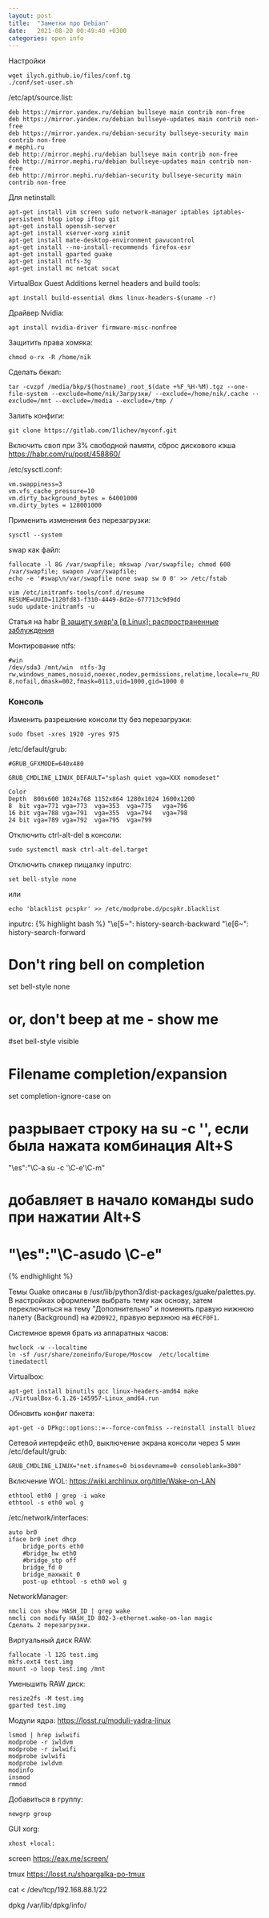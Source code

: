 ```yaml
---
layout: post
title:  "Заметки про Debian"
date:   2021-08-20 00:49:40 +0300
categories: open info
---
```


Настройки

	wget ilych.github.io/files/conf.tg
	./conf/set-user.sh


/etc/apt/source.list:

	deb https://mirror.yandex.ru/debian bullseye main contrib non-free
	deb https://mirror.yandex.ru/debian bullseye-updates main contrib non-free
	deb https://mirror.yandex.ru/debian-security bullseye-security main contrib non-free
	# mephi.ru
	deb http://mirror.mephi.ru/debian bullseye main contrib non-free
	deb http://mirror.mephi.ru/debian bullseye-updates main contrib non-free
	deb http://mirror.mephi.ru/debian-security bullseye-security main contrib non-free

Для netinstall:

	apt-get install vim screen sudo network-manager iptables iptables-persistent htop iotop iftop git
	apt-get install openssh-server
	apt-get install xserver-xorg xinit 
	apt-get install mate-desktop-environment pavucontrol
	apt-get install --no-install-recommends firefox-esr
	apt-get install gparted guake
	apt-get install ntfs-3g 
	apt-get install mc netcat socat

VirtualBox Guest Additions kernel headers and build tools:	

	apt install build-essential dkms linux-headers-$(uname -r)

Драйвер Nvidia:

	apt install nvidia-driver firmware-misc-nonfree 

Защитить права хомяка:

	chmod o-rx -R /home/nik

Сделать бекап:
	
	tar -cvzpf /media/bkp/$(hostname)_root_$(date +%F_%H-%M).tgz --one-file-system --exclude=home/nik/Загрузки/ --exclude=/home/nik/.cache --exclude=/mnt --exclude=/media --exclude=/tmp /

Залить конфиги:

	git clone https://gitlab.com/Ilichev/myconf.git
 
Включить своп при 3% свободной памяти, сброс дискового кэша <https://habr.com/ru/post/458860/>

/etc/sysctl.conf:

	vm.swappiness=3
	vm.vfs_cache_pressure=10
	vm.dirty_background_bytes = 64001000
	vm.dirty_bytes = 128001000
	

Применить изменения без перезагрузки:
	
	sysctl --system

swap как файл:
	
	fallocate -l 8G /var/swapfile; mkswap /var/swapfile; chmod 600 /var/swapfile; swapon /var/swapfile; 
	echo -e '#swap\n/var/swapfile none swap sw 0 0' >> /etc/fstab
	
	vim /etc/initramfs-tools/conf.d/resume
	RESUME=UUID=1120fd83-f310-4449-8d2e-677713c9d9dd
	sudo update-initramfs -u

Статья на habr [В защиту swap'а [в Linux]: распространенные заблуждения](https://habr.com/ru/company/flant/blog/348324/)

Монтирование ntfs:

	#win
	/dev/sda3 /mnt/win	ntfs-3g rw,windows_names,nosuid,noexec,nodev,permissions,relatime,locale=ru_RU.UTF-8,nofail,dmask=002,fmask=0113,uid=1000,gid=1000 0 

### Консоль 

Изменить разрешение консоли tty без перезагрузки:
	
	sudo fbset -xres 1920 -yres 975
	
/etc/default/grub:
	
	#GRUB_GFXMODE=640x480
	
	GRUB_CMDLINE_LINUX_DEFAULT="splash quiet vga=XXX nomodeset"
	
	Color
	Depth  800x600 1024x768 1152x864 1280x1024 1600x1200
	8  bit vga=771 vga=773  vga=353  vga=775   vga=796
	16 bit vga=788 vga=791  vga=355  vga=794   vga=798
	24 bit vga=789 vga=792  vga=795  vga=799


Отключить ctrl-alt-del в консоли:
	
	sudo systemctl mask ctrl-alt-del.target

Отключить спикер пищалку
inputrc:

	set bell-style none

или

	echo 'blacklist pcspkr' >> /etc/modprobe.d/pcspkr.blacklist

inputrc:
{% highlight bash %}
"\e[5~": history-search-backward
"\e[6~": history-search-forward

# Don't ring bell on completion
set bell-style none

# or, don't beep at me - show me
#set bell-style visible

# Filename completion/expansion
set completion-ignore-case on

# разрывает строку на su -c '', если была нажата комбинация Alt+S
"\es":"\C-a su -c '\C-e'\C-m"
# добавляет в начало команды sudo при нажатии Alt+S
# "\es":"\C-asudo \C-e"
{% endhighlight %}

Темы Guake описаны в /usr/lib/python3/dist-packages/guake/palettes.py. В настройках оформления выбрать тему как основу, затем переключиться на тему "Дополнительно" и поменять
правую нижнюю палету (Background) на `#2D0922`, правую верхнюю на `#ECF0F1`.

Системное время брать из аппаратных часов:

	hwclock -w --localtime
	ln -sf /usr/share/zoneinfo/Europe/Moscow  /etc/localtime
	timedatectl



Virtualbox:

	apt-get install binutils gcc linux-headers-amd64 make
	./VirtualBox-6.1.26-145957-Linux_amd64.run	

Обновить конфиг пакета:

	apt-get -o DPkg::options::=--force-confmiss --reinstall install bluez

Сетевой интерфейс eth0, выключение экрана консоли через 5 мин /etc/default/grub:

	GRUB_CMDLINE_LINUX="net.ifnames=0 biosdevname=0 consoleblank=300"

Включение WOL: <https://wiki.archlinux.org/title/Wake-on-LAN>
	
	ethtool eth0 | grep -i wake
	ethtool -s eth0 wol g
	
/etc/network/interfaces:
	
	auto br0
	iface br0 inet dhcp
		bridge_ports eth0
		#bridge_hw eth0
		#bridge_stp off
		bridge_fd 0
		bridge_maxwait 0
		post-up ethtool -s eth0 wol g

NetworkManager:
	
	nmcli con show HASH_ID | grep wake
	nmcli con modify HASH_ID 802-3-ethernet.wake-on-lan magic
	Сделать 2 перезагрузки.

Виртуальный диск RAW:

	fallocate -l 12G test.img
	mkfs.ext4 test.img
	mount -o loop test.img /mnt

Уменьшить RAW диск:
	
	resize2fs -M test.img
	gparted test.img
	
Модули ядра: <https://losst.ru/moduli-yadra-linux>
	
	lsmod | hrep iwlwifi
	modprobe -r iwldvm
	modprobe -r iwlwifi
	modprobe iwlwifi
	modprobe iwldvm
	modinfo
	insmod
	rmmod
	
Добавиться в группу:

	newgrp group

GUI xorg:
	
	xhost +local:
	
screen <https://eax.me/screen/>

tmux <https://losst.ru/shpargalka-po-tmux>

cat < /dev/tcp/192.168.88.1/22

dpkg /var/lib/dpkg/info/



